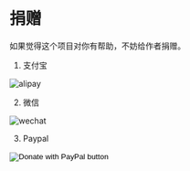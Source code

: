 # 捐赠

如果觉得这个项目对你有帮助，不妨给作者捐赠。

1. 支付宝

![alipay](/_media/alipay.jpg ':size=480')

2. 微信

![wechat](/_media/wechat.jpg ':size=480')

3. Paypal

<form action="https://www.paypal.com/cgi-bin/webscr" method="post" target="_top">
<input type="hidden" name="cmd" value="_s-xclick" />
<input type="hidden" name="hosted_button_id" value="4CNU59GVVZN9G" />
<input type="image" src="https://www.paypalobjects.com/en_US/i/btn/btn_donateCC_LG.gif" border="0" name="submit" title="PayPal - The safer, easier way to pay online!" alt="Donate with PayPal button" />
<img alt="" border="0" src="https://www.paypal.com/en_C2/i/scr/pixel.gif" width="1" height="1" />
</form>
